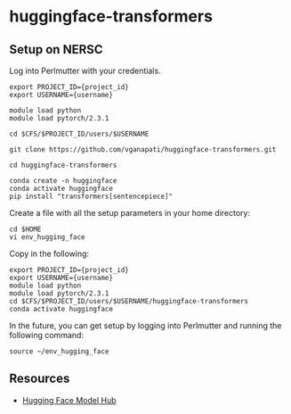 # huggingface-transformers

## Setup on NERSC

Log into Perlmutter with your credentials.

```
export PROJECT_ID={project_id}
export USERNAME={username}

module load python
module load pytorch/2.3.1

cd $CFS/$PROJECT_ID/users/$USERNAME

git clone https://github.com/vganapati/huggingface-transformers.git

cd huggingface-transformers

conda create -n huggingface
conda activate huggingface
pip install "transformers[sentencepiece]"
```

Create a file with all the setup parameters in your home directory:
```
cd $HOME
vi env_hugging_face
```

Copy in the following:
```
export PROJECT_ID={project_id}
export USERNAME={username}
module load python
module load pytorch/2.3.1
cd $CFS/$PROJECT_ID/users/$USERNAME/huggingface-transformers
conda activate huggingface
```

In the future, you can get setup by logging into Perlmutter and running the following command: 
```
source ~/env_hugging_face
```

## Resources

- [Hugging Face Model Hub](https://huggingface.co/models)
